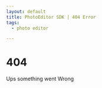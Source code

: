 ```yaml
---
layout: default
title: PhotoEditor SDK | 404 Error
tags:
  - photo editor 

---
```


# 404 
Ups something went Wrong
